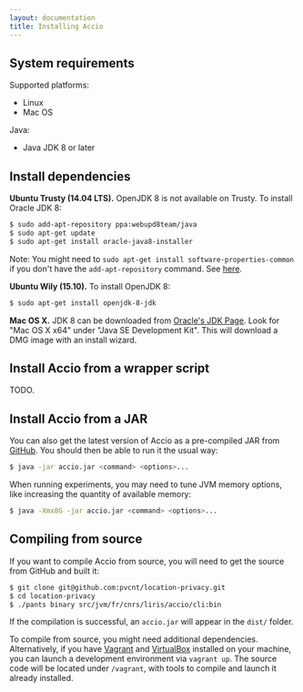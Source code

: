 ```yaml
---
layout: documentation
title: Installing Accio
---
```


## System requirements

Supported platforms:

  * Linux
  * Mac OS

Java:

  * Java JDK 8 or later

## Install dependencies

**Ubuntu Trusty (14.04 LTS).**
OpenJDK 8 is not available on Trusty.
To install Oracle JDK 8:

```bash
$ sudo add-apt-repository ppa:webupd8team/java
$ sudo apt-get update
$ sudo apt-get install oracle-java8-installer
```

Note: You might need to `sudo apt-get install software-properties-common` if you don't have the `add-apt-repository` command.
See [here](http://manpages.ubuntu.com/manpages/wily/man1/add-apt-repository.1.html).

**Ubuntu Wily (15.10).**
To install OpenJDK 8:

```bash
$ sudo apt-get install openjdk-8-jdk
```

**Mac OS X.**
JDK 8 can be downloaded from [Oracle's JDK Page](http://www.oracle.com/technetwork/java/javase/downloads/jdk8-downloads-2133151.html).
Look for "Mac OS X x64" under "Java SE Development Kit".
This will download a DMG image with an install wizard.

## Install Accio from a wrapper script

TODO.

## Install Accio from a JAR

You can also get the latest version of Accio as a pre-compiled JAR from [GitHub](https://github.com/pvcnt/location-privacy/releases).
You should then be able to run it the usual way:

```bash
$ java -jar accio.jar <command> <options>...
```

When running experiments, you may need to tune JVM memory options, like increasing the quantity of available memory:

```bash
$ java -Xmx8G -jar accio.jar <command> <options>...
```

## Compiling from source
If you want to compile Accio from source, you will need to get the source from GitHub and built it:

```bash
$ git clone git@github.com:pvcnt/location-privacy.git
$ cd location-privacy
$ ./pants binary src/jvm/fr/cnrs/liris/accio/cli:bin
```

If the compilation is successful, an `accio.jar` will appear in the `dist/` folder.

To compile from source, you might need additional dependencies.
Alternatively, if you have [Vagrant](https://www.vagrantup.com) and [VirtualBox](https://www.virtualbox.org) installed on your machine, you can launch a development environment via `vagrant up`.
The source code will be located under `/vagrant`, with tools to compile and launch it already installed.
